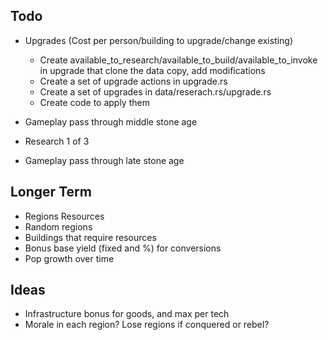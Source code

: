 ## Todo

- Upgrades (Cost per person/building to upgrade/change existing)
    - Create available_to_research/available_to_build/available_to_invoke in upgrade that clone the data copy, add modifications
    - Create a set of upgrade actions in upgrade.rs
    - Create a set of upgrades in data/reserach.rs/upgrade.rs
    - Create code to apply them 

- Gameplay pass through middle stone age

- Research 1 of 3
- Gameplay pass through late stone age

## Longer Term

- Regions Resources
- Random regions
- Buildings that require resources
- Bonus base yield (fixed and %) for conversions
- Pop growth over time

## Ideas

- Infrastructure bonus for goods, and max per tech
- Morale in each region? Lose regions if conquered or rebel?
